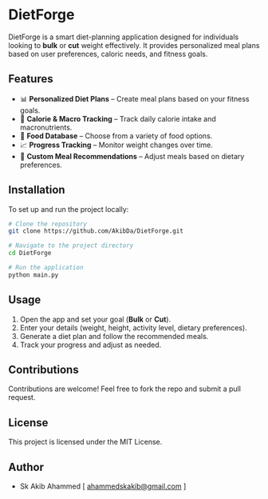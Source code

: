 # DietForge

DietForge is a smart diet-planning application designed for individuals looking to **bulk** or **cut** weight effectively. It provides personalized meal plans based on user preferences, caloric needs, and fitness goals.

## Features
- 📊 **Personalized Diet Plans** – Create meal plans based on your fitness goals.
- 🔢 **Calorie & Macro Tracking** – Track daily calorie intake and macronutrients.
- 🥗 **Food Database** – Choose from a variety of food options.
- 📈 **Progress Tracking** – Monitor weight changes over time.
- 🔄 **Custom Meal Recommendations** – Adjust meals based on dietary preferences.

## Installation
To set up and run the project locally:
```sh
# Clone the repository
git clone https://github.com/AkibDa/DietForge.git

# Navigate to the project directory
cd DietForge

# Run the application
python main.py
```

## Usage
1. Open the app and set your goal (**Bulk** or **Cut**).
2. Enter your details (weight, height, activity level, dietary preferences).
3. Generate a diet plan and follow the recommended meals.
4. Track your progress and adjust as needed.

## Contributions
Contributions are welcome! Feel free to fork the repo and submit a pull request.

## License
This project is licensed under the MIT License.

## Author 
* Sk Akib Ahammed [ ahammedskakib@gmail.com ]
